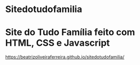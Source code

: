 # Sitedotudofamilia
# Site do Tudo Família feito com HTML, CSS e Javascript
https://beatrizoliveiraferreira.github.io/sitedotudofamilia/

